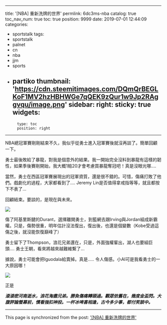 
---
title: '[NBA] 重新洗牌的世界'
permlink: 6dc3ms-nba
catalog: true
toc_nav_num: true
toc: true
position: 9999
date: 2019-07-01 12:44:09
categories:
- sportstalk
tags:
- sportstalk
- palnet
- cn
- nba
- jjm
- sports
- partiko
thumbnail: 'https://cdn.steemitimages.com/DQmQrBEGLKoF1MV2hzHBHWGe7qQEK9zQur1w9Jp2RAggvqu/image.png'
sidebar:
    right:
        sticky: true
widgets:
    -
        type: toc
        position: right
---


NBA總冠軍賽剛剛結束不久，我似乎從勇士進入冠軍賽後就沒再談了。簡單回顧一下。

勇士最後敗給了暴龍，對我是個意外的結果。我一開始完全沒料到暴龍有這樣的韌性，如果季後賽剛開始，我大概1賠20才會考慮買暴龍奪冠吧！真是沒眼光哪....

當然，勇士在西區冠軍賽展現出的冠軍資質，還是很不錯的。可惜，傷痛打敗了他們。戲劇化的過程，大家都看到了.... Jeremy Lin是否值得拿戒指等等，就且都按下不表了...

回顧結束。要談的，是現在與未來。

![](https://cdn.steemitimages.com/DQmQrBEGLKoF1MV2hzHBHWGe7qQEK9zQur1w9Jp2RAggvqu/image.png)

傷了阿基里斯腱的Durant，選擇離開勇士，到籃網去跟Irving與Jordan組成新霸權。只是，傷勢很重，明年估計沒法復出，復出後，也還是個變數（Kobe受過這傷之後，就沒能恢復巔峰了）

勇士留下了Thompson，浪花兄弟還在，只是，外面強權輩出，湖人也要組巨頭.... 勇士王朝，看來將越來越難維繫了...

據說，勇士可能會把Iguodala給賣掉。真是..... 令人傷感。小AI可是我看勇士的一大原因哪！

![](https://cdn.steemitimages.com/DQmbB6T9mkrzM3NxqgPJa9LxjwHSyXJSr6ANeXHPygxwdPK/image.png)

正是

**_滾滾密河南逝水，浪花淘盡兄弟。勝負傷痛轉頭過。觀眾依舊在，幾度金盃閃。大腹評論螢幕前，慣看強扣神投。一杯冰啤喜相逢，古今多少事，都付笑談中。_**

- - -

This page is synchronized from the post: ['[NBA] 重新洗牌的世界'](https://steemit.com/@deanliu/6dc3ms-nba)
